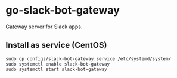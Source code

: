 # go-slack-bot-gateway
Gateway server for Slack apps.

## Install as service (CentOS)

```
sudo cp configs/slack-bot-gateway.service /etc/systemd/system/
sudo systemctl enable slack-bot-gateway
sudo systemctl start slack-bot-gateway
```